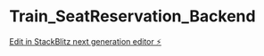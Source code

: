 # Train_SeatReservation_Backend

[Edit in StackBlitz next generation editor ⚡️](https://stackblitz.com/~/github.com/SwatiGargg/Train_SeatReservation_Backend)